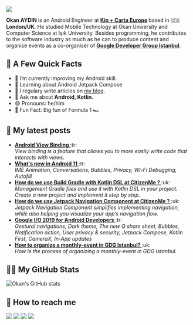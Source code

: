 <!-- Banner -->

![](https://github.com/okanaydin/readme/blob/main/banner.png)

<!-- Tell me about yourself! -->
<b>Okan AYDIN</b> is an Android Engineer at <b> [Kin + Carta Europe](https://www.kinandcarta.com/en/) </b> based in :uk: <b>London/UK</b>. He studied Mobile Technology at Okan University and Computer Science at Işık University. Besides programming, he contributes to the software industry as much as he can to produce content and organise events as a co-organiser of <b> [Google Developer Group Istanbul](https://gdgistanbul.com/)</b>.

## 🚧 A Few Quick Facts
<ul>
<li>🔭  I’m currently improving my Android skill.</li>
<li>🧐  Learning about Android Jetpack Compose</li>
<li>📝  I regulary write articles on <a href="https://okanaydin.medium.com/">my blog</a>.</li>
<li>💬  Ask me about <b>Android, Kotlin.</b></li>
<li>😄  Pronouns: he/him </li>
<li>🎉  Fun Fact: Big fun of Formula 1 🏎️ </li>
</ul>


<!-- Blogs -->
## 🚀 My latest posts
<ul>
 <!-- Android - View Binding -->
  <li>
    <a href="https://medium.com/gdg-istanbul/android-viewbinding-447dde582ca4">
      <b>Android View Binding </b> </a> :tr: <br/>
          <i> View binding is a feature that allows you to more easily write code that interacts with views.</i>
  </li>

 <!-- What's new in Android 11 -->
  <li>
    <a href="https://medium.com/gdg-istanbul/android-geli%C5%9Ftiriciler-i%C3%A7in-android-11-5a961d8a8ca3">
      <b>What's new in Android 11</b> </a> :tr: <br/>
          <i> IME Animation, Conversations, Bubbles, Privacy, Wi-Fi Debugging, Autofill</i>
  </li>


 <!-- How do we use Build Gradle with Kotlin DSL at CitizenMe ? -->
  <li>
    <a href="https://medium.com/citizenme/how-do-we-use-build-gradle-with-kotlin-dsl-at-citizenme-26ec62a9c689">
      <b> How do we use Build Gradle with Kotlin DSL at CitizenMe ? </b> </a> :uk: <br/>
          <i> Management Gradle files and use it with Kotlin DSL in your project. Create a new project and implement it step by step. </i>
  </li>

 <!-- How do we use Jetpack Navigation Component at CitizenMe ? -->
  <li>
    <a href="https://medium.com/citizenme/how-do-we-use-jetpack-navigation-component-at-citizenme-e4624362c18a">
      <b> How do we use Jetpack Navigation Component at CitizenMe ? </b> </a> :uk: <br/>
          <i> Jetpack Navigation Component simplifies implementing navigation, while also helping you visualize your app’s navigation flow. </i>
  </li>


 <!-- Google I/O 2019 for Android Developers -->
  <li>
    <a href="https://medium.com/gdg-istanbul/android-geli%C5%9Ftiriciler-i%C3%A7in-google-i-o-2019-c38c63f030cd">
      <b> Google I/O 2019 for Android Developers </b> </a> :tr: <br/>
          <i> Gestural navigations, Dark theme, The new Q share sheet, Bubbles, Notification action, User privacy & security, Jetpack Compose, Kotlin First,                   CameraX, In-App updates </i>
  </li>


 <!-- How to organize a monthly-event in GDG Istanbul? -->
  <li>
    <a href="https://medium.com/gdg-istanbul/how-to-organize-a-monthly-event-in-gdg-istanbul-80b43007fe01">
      <b> How to organize a monthly-event in GDG Istanbul? </b> </a> :uk: <br/>
          <i> How is the process of organizing a monthly-event in GDG Istanbul. </i>
  </li>

</ul>  

<!-- GitHub Stats -->
## 👨‍💻 My GitHub Stats

![Okan's GitHub stats](https://github-readme-stats.vercel.app/api?username=okanaydin)

<!-- Social Media accounts -->
## 👀 How to reach me

[<img src="https://img.shields.io/badge/GitHub-%2312100E.svg?&style=for-the-badge&logo=Github&logoColor=white"/>](https://github.com/okanaydin)
[<img src="https://img.shields.io/badge/twitter-%231DA1F2.svg?&style=for-the-badge&logo=twitter&logoColor=white"/>](https://twitter.com/okanaydin34)
[<img src="https://img.shields.io/badge/linkedin-%230077B5.svg?&style=for-the-badge&logo=linkedin&logoColor=white"/>](https://www.linkedin.com/in/okanaydin34/)
[<img src="https://img.shields.io/badge/medium-%2312100E.svg?&style=for-the-badge&logo=medium&logoColor=white"/>](https://okanaydin.medium.com/)
